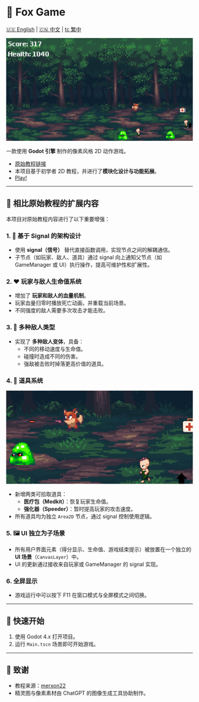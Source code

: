 # 🦊 Fox Game
[🇺🇸 English](README.md) | [🇨🇳 中文](README.cn.md) | [tc 繁中](README.tc.md)

![game_overview](./Screenshots/GameOverview.png)

一款使用 **Godot 引擎** 制作的像素风格 2D 动作游戏。

- [原始教程链接](https://merxon22.github.io/GodotArchive/zh/posts/beginner_2d/)
- 本项目基于初学者 2D 教程，并进行了**模块化设计与功能拓展**。
- [Play!](https://yizi-yiezi.itch.io/fox-game)

---

## 🔧 相比原始教程的扩展内容

本项目对原始教程内容进行了以下重要增强：

### 1. 🧩 基于 Signal 的架构设计
- 使用 **signal（信号）** 替代直接函数调用，实现节点之间的解耦通信。
- 子节点（如玩家、敌人、道具）通过 signal 向上通知父节点（如 GameManager 或 UI）执行操作，提高可维护性和扩展性。

### 2. ❤️ 玩家与敌人生命值系统
- 增加了 **玩家和敌人的血量机制**。
- 玩家血量归零时播放死亡动画，并重载当前场景。
- 不同强度的敌人需要多次攻击才能击败。

### 3. 👹 多种敌人类型
- 实现了 **多种敌人变体**，具备：
  - 不同的移动速度与生命值。
  - 碰撞时造成不同的伤害。
  - 强敌被击败时掉落更高价值的道具。

### 4. 🎁 道具系统
![item_overview](./Screenshots/ItemOverview.png)

- 新增两类可拾取道具：
  - **医疗包（Medkit）**：恢复玩家生命值。
  - **强化器（Speeder）**：暂时提高玩家的攻击速度。
- 所有道具均为独立 `Area2D` 节点，通过 signal 控制使用逻辑。

### 5. 🖼️ UI 独立为子场景
- 所有用户界面元素（得分显示、生命值、游戏结束提示）被放置在一个独立的 **UI 场景**（`CanvasLayer`）中。
- UI 的更新通过接收来自玩家或 GameManager 的 signal 实现。

### 6. 全屏显示
- 游戏运行中可以按下 F11 在窗口模式与全屏模式之间切换。

---

## 🚀 快速开始

1. 使用 Godot 4.x 打开项目。
2. 运行 `Main.tscn` 场景即可开始游戏。

---

## 🧪 致谢

- 教程来源：[merxon22](https://merxon22.github.io/GodotArchive/zh/posts/beginner_2d/)
- 精灵图与像素素材由 ChatGPT 的图像生成工具协助制作。
